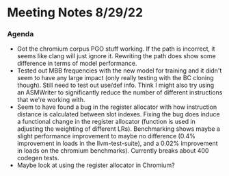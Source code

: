 # Meeting Notes 8/29/22

### Agenda

* Got the chromium corpus PGO stuff working. If the path is incorrect, it
  seems like clang will just ignore it. Rewriting the path does show some
  difference in terms of model performance.
* Tested out MBB frequencies with the new model for training and it didn't
  seem to have any large impact (only really testing with the BC cloning
  though). Still need to test out use/def info. Think I might also try
  using an ASMWriter to significantly reduce the number of different
  instructions that we're working with.
* Seem to have found a bug in the register allocator with how instruction
  distance is calculated between slot indexes. Fixing the bug does induce
  a functional change in the register allocator (function is used in adjusting
  the weighting of different LRs). Benchmarking shows maybe a slight performance
  improvement to maybe no difference (0.4% improvement in loads in the llvm-test-suite),
  and a 0.02% improvement in loads on the chromium benchmarks). Currently breaks
  about 400 codegen tests.
* Maybe look at using the register allocator in Chromium?